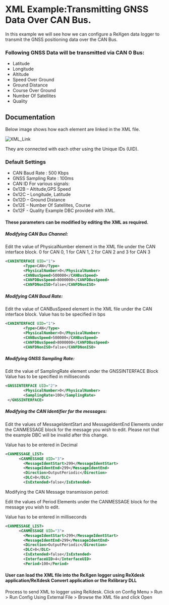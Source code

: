 
# XML Example:Transmitting GNSS Data Over CAN Bus.

In this example we will see how we can configure a ReXgen data logger to transmit the GNSS positioning data over the CAN Bus.






### Following GNSS Data will be transmitted via CAN 0 Bus:

- Latitude
- Longitude
- Altitude
- Speed Over Ground
- Ground Distance
- Course Over Ground
- Number Of Satellites
- Quality


## Documentation

Below image shows how each element are linked in the XML file.


![XML_Link](https://itltdgithub.s3.ap-south-1.amazonaws.com/gnss2canonly.png)

They are connected with each other using the Unique IDs (UID).

### Default Settings

- CAN Baud Rate : 500 Kbps
- GNSS Sampling Rate : 100ms
- CAN ID For various signals:
- 0x12B – Altitude,GPS Speed
- 0x12C – Longitude, Latitude
- 0x12D – Ground Distance
- 0x12E – Number Of Satellites, Course
- 0x12F - Quality
Example DBC provided with XML.

#### These parameters can be modified by editing the XML as required.

##### Modifying CAN Bus Channel:
Edit the value of PhysicalNumber element in the XML file under the CAN interface block.
0 for CAN 0, 1 for CAN 1, 2 for CAN 2 and 3 for CAN 3
```xml
<CANINTERFACE UID="1">
        <Type>CAN</Type>
        <PhysicalNumber>0</PhysicalNumber>
        <CANBusSpeed>500000</CANBusSpeed>
        <CANFDBusSpeed>8000000</CANFDBusSpeed>
        <CANFDNonISO>false</CANFDNonISO>
```
##### Modifying CAN Baud Rate:
Edit the value of CANBusSpeed element in the XML file under the CAN interface block.
Value has to be specified in bps
```xml
<CANINTERFACE UID="1">
        <Type>CAN</Type>
        <PhysicalNumber>0</PhysicalNumber>
        <CANBusSpeed>500000</CANBusSpeed>
        <CANFDBusSpeed>8000000</CANFDBusSpeed>
        <CANFDNonISO>false</CANFDNonISO>
```
##### Modifying GNSS Sampling Rate:
Edit the value of SamplingRate element under the GNSSINTERFACE Block
Value has to be specified in milliseconds
```xml
<GNSSINTERFACE UID="2">
        <PhysicalNumber>0</PhysicalNumber>
        <SamplingRate>100</SamplingRate>
 </GNSSINTERFACE>

```
##### Modifying the CAN Identifier for the messages:

Edit the values of MessageIdentStart and MessageIdentEnd Elements under the CANMESSAGE block for the message you wish to edit. Please not that the example DBC will be invalid after this change.

Value has to be entered in Decimal
```xml
<CANMESSAGE_LIST>
      <CANMESSAGE UID="3">
        <MessageIdentStart>299</MessageIdentStart>
        <MessageIdentEnd>299</MessageIdentEnd>
        <Direction>OutputPeriodic</Direction>
        <DLC>8</DLC>
        <IsExtended>false</IsExtended>
```
Modifying the CAN Message transmission period:

Edit the values of Period Elements under the CANMESSAGE block for the message you wish to edit.

Value has to be entered in milliseconds
```xml
<CANMESSAGE_LIST>
      <CANMESSAGE UID="3">
        <MessageIdentStart>299</MessageIdentStart>
        <MessageIdentEnd>299</MessageIdentEnd>
        <Direction>OutputPeriodic</Direction>
        <DLC>8</DLC>
        <IsExtended>false</IsExtended>
        <InterfaceUID>4</InterfaceUID>
        <Period>100</Period>
```
#### User can load the XML file into the ReXgen logger using ReXdesk application/ReXdesk Convert application or the Rxlibrary DLL
Process to send XML to logger using ReXdesk.
Click on Config Menu > Run > Run Config Using External File > Browse the XML file and click Open
